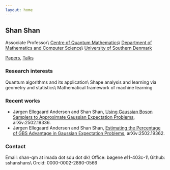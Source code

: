 ```yaml
---
layout: home
---
```


## Shan Shan 

Associate Professor\\
[Centre of Quantum Mathematics](https://www.sdu.dk/en/qm)\\
[Department of Mathematics and Computer Science](https://www.sdu.dk/en/om-sdu/institutter-centre/imada_matematik_og_datalogi)\\
[University of Southern Denmark](https://www.sdu.dk/en)

[Papers](../papers.html), [Talks](../talks)

### Research interests 
Quantum algorithms and its application\\
Shape analysis and learning via geometry and statistics\\
Mathematical framework of machine learning

### Recent works
* Jørgen Ellegaard Andersen and Shan Shan, [Using Gaussian Boson Samplers to Approximate Gaussian Expectation Problems](https://arxiv.org/abs/2502.19336),  	arXiv:2502.19336.
* Jørgen Ellegaard Andersen and Shan Shan, [Estimating the Percentage of GBS Advantage in Gaussian Expectation Problems](https://arxiv.org/abs/2502.19362), arXiv:2502.19362.   

### Contact
Email: shan-qm at imada dot sdu dot dk\\
Office: bøgene ø11-403c-1\\
Github: sshanshans\\
Orcid: 0000-0002-2880-0566

